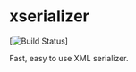 xserializer
===========

[![Build Status](https://secure.travis-ci.org/sergeeyt/xserializer.png)]

Fast, easy to use XML serializer.
